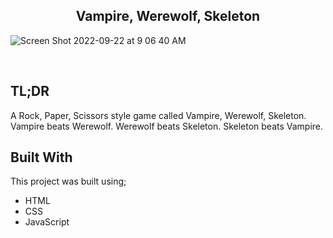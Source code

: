 <h2 align="center">
  Vampire, Werewolf, Skeleton <br/>
</h2>

![Screen Shot 2022-09-22 at 9 06 40 AM](https://user-images.githubusercontent.com/91632194/191756298-d81f81f9-c0e8-430a-b0f9-9ac413b112c7.png)

<br/>

## TL;DR
A Rock, Paper, Scissors style game called Vampire, Werewolf, Skeleton. 
Vampire beats Werewolf. Werewolf beats Skeleton. Skeleton beats Vampire. 


## Built With

This project was built using;

- HTML
- CSS
- JavaScript

